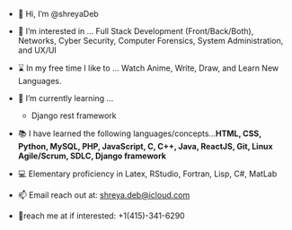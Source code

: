 - 👋 Hi, I’m @shreyaDeb

- 👀 I’m interested in ... Full Stack Development (Front/Back/Both), Networks, Cyber Security, Computer Forensics, System Administration, and UX/UI

- ⌛ In my free time I like to ... Watch Anime, Write, Draw, and Learn New Languages.

- 🌱 I’m currently learning ... 
    - Django rest framework

- 📚 I have learned the following languages/concepts...**HTML, CSS, Python, MySQL, PHP, JavaScript, C, C++, Java, ReactJS, Git, Linux Agile/Scrum, SDLC, Django framework**

- 💻 Elementary proficiency in Latex, RStudio, Fortran, Lisp, C#, MatLab

- 📫 Email reach out at: shreya.deb@icloud.com

- 📱reach me at if interested: +1(415)-341-6290


<!---
shreyaDeb/shreyaDeb is a ✨ special ✨ repository because its `README.md` (this file) appears on your GitHub profile.
You can click the Preview link to take a look at your changes.
--->
